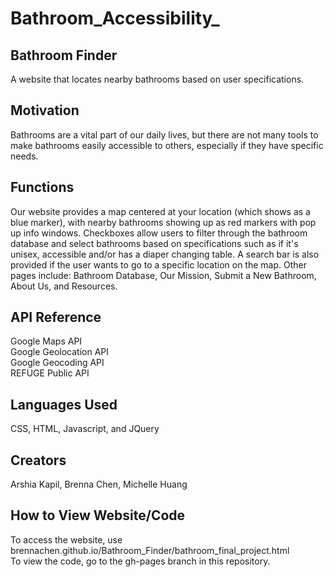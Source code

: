 # Bathroom_Accessibility_
## Bathroom Finder
 A website that locates nearby bathrooms based on user specifications.
## Motivation
Bathrooms are a vital part of our daily lives, but there are not many tools to make bathrooms easily accessible to others, especially if they have specific needs.
## Functions
Our website provides a map centered at your location (which shows as a blue marker), with nearby bathrooms showing up as red markers with pop up info windows. Checkboxes allow users to filter through the bathroom database and select bathrooms based on specifications such as if it's unisex, accessible and/or has a diaper changing table. A search bar is also provided if the user wants to go to a specific location on the map. Other pages include: Bathroom Database, Our Mission, Submit a New Bathroom, About Us, and Resources.
## API Reference
 Google Maps API  
 Google Geolocation API  
 Google Geocoding API  
 REFUGE Public API  
## Languages Used
 CSS, HTML, Javascript, and JQuery
## Creators
 Arshia Kapil, Brenna Chen, Michelle Huang
## How to View Website/Code
To access the website, use brennachen.github.io/Bathroom_Finder/bathroom_final_project.html  
To view the code, go to the gh-pages branch in this repository.
